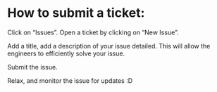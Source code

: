 # How to submit a ticket:
Click on “Issues”.
Open a ticket by clicking on “New Issue”.

Add a title, add a description of your issue detailed. This will allow the engineers to efficiently solve your issue.

Submit the issue.

Relax, and monitor the issue for updates :D
